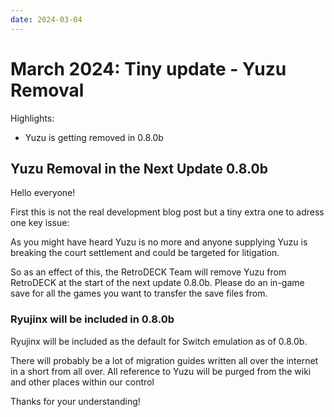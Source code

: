 ```yaml
---
date: 2024-03-04
---
```


# March 2024: Tiny update - Yuzu Removal

Highlights:

- Yuzu is getting removed in 0.8.0b


<!-- more -->

## Yuzu Removal in the Next Update 0.8.0b

Hello everyone!

First this is not the real development blog post but a tiny extra one to adress one key issue:

As you might have heard Yuzu is no more and anyone supplying Yuzu is breaking the court settlement and could be targeted for litigation.

So as an effect of this, the RetroDECK Team will remove Yuzu from RetroDECK at the start of the next update 0.8.0b.
Please do an in-game save for all the games you want to transfer the save files from.


### Ryujinx will be included  in 0.8.0b

Ryujinx will be included as the default for Switch emulation as of 0.8.0b.

There will probably be a lot of migration guides written all over the internet in a short from all over.
All reference to Yuzu will be purged from the wiki and other places within our control

Thanks for your understanding!

